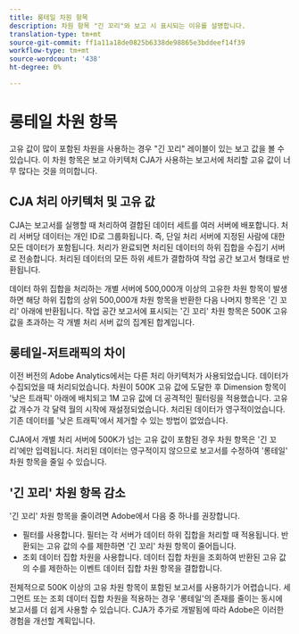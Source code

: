 ```yaml
---
title: 롱테일 차원 항목
description: 차원 항목 "긴 꼬리"와 보고 시 표시되는 이유를 설명합니다.
translation-type: tm+mt
source-git-commit: ff1a11a18de0825b6338de98865e3bddeef14f39
workflow-type: tm+mt
source-wordcount: '438'
ht-degree: 0%

---
```



# 롱테일 차원 항목

고유 값이 많이 포함된 차원을 사용하는 경우 &quot;긴 꼬리&quot; 레이블이 있는 보고 값을 볼 수 있습니다. 이 차원 항목은 보고 아키텍처 CJA가 사용하는 보고서에 처리할 고유 값이 너무 많다는 것을 의미합니다.

## CJA 처리 아키텍처 및 고유 값

CJA는 보고서를 실행할 때 처리하여 결합된 데이터 세트를 여러 서버에 배포합니다. 처리 서버당 데이터는 개인 ID로 그룹화됩니다. 즉, 단일 처리 서버에 지정된 사람에 대한 모든 데이터가 포함됩니다. 처리가 완료되면 처리된 데이터의 하위 집합을 수집기 서버로 전송합니다. 처리된 데이터의 모든 하위 세트가 결합하여 작업 공간 보고서 형태로 반환됩니다.

데이터 하위 집합을 처리하는 개별 서버에 500,000개 이상의 고유한 차원 항목이 발생하면 해당 하위 집합의 상위 500,000개 차원 항목을 반환한 다음 나머지 항목은 &#39;긴 꼬리&#39; 아래에 반환됩니다. 작업 공간 보고서에 표시되는 &#39;긴 꼬리&#39; 차원 항목은 500K 고유 값을 초과하는 각 개별 처리 서버 값의 집계된 합계입니다.

## 롱테일-저트래픽의 차이

이전 버전의 Adobe Analytics에서는 다른 처리 아키텍처가 사용되었습니다. 데이터가 수집되었을 때 처리되었습니다. 차원이 500K 고유 값에 도달한 후 Dimension 항목이 &#39;낮은 트래픽&#39; 아래에 배치되고 1M 고유 값에 더 공격적인 필터링을 적용했습니다. 고유 값 개수가 각 달력 월의 시작에 재설정되었습니다. 처리된 데이터가 영구적이었습니다.기존 데이터를 &#39;낮은 트래픽&#39;에서 제거할 수 있는 방법이 없었습니다.

CJA에서 개별 처리 서버에 500K가 넘는 고유 값이 포함된 경우 차원 항목은 &#39;긴 꼬리&#39;에만 입력됩니다. 처리된 데이터는 영구적이지 않으므로 보고서를 수정하여 &#39;롱테일&#39; 차원 항목을 줄일 수 있습니다.

## &#39;긴 꼬리&#39; 차원 항목 감소

&#39;긴 꼬리&#39; 차원 항목을 줄이려면 Adobe에서 다음 중 하나를 권장합니다.

* 필터를 사용합니다. 필터는 각 서버가 데이터 하위 집합을 처리할 때 적용됩니다. 반환되는 고유 값의 수를 제한하면 &#39;긴 꼬리&#39; 차원 항목이 줄어듭니다.
* 조회 데이터 집합 차원을 사용합니다. 데이터 집합 차원을 조회하여 반환된 고유 값의 수를 제한하는 이벤트 데이터 집합 차원 항목을 결합합니다.

전체적으로 500K 이상의 고유 차원 항목이 포함된 보고서를 사용하기가 어렵습니다. 세그먼트 또는 조회 데이터 집합 차원을 적용하는 경우 &#39;롱테일&#39;의 존재를 줄이는 동시에 보고서를 더 쉽게 사용할 수 있습니다. CJA가 추가로 개발됨에 따라 Adobe은 이러한 경험을 개선할 계획입니다.
